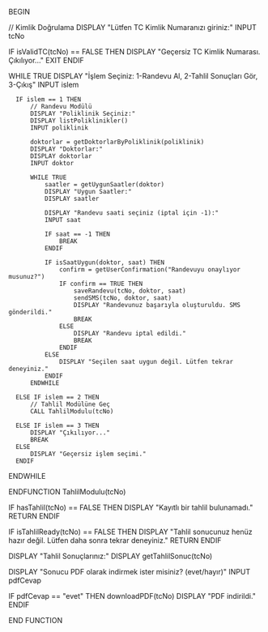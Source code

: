 BEGIN

  // Kimlik Doğrulama
  DISPLAY "Lütfen TC Kimlik Numaranızı giriniz:"
  INPUT tcNo

  IF isValidTC(tcNo) == FALSE THEN
      DISPLAY "Geçersiz TC Kimlik Numarası. Çıkılıyor..."
      EXIT
  ENDIF

  WHILE TRUE
      DISPLAY "İşlem Seçiniz: 1-Randevu Al, 2-Tahlil Sonuçları Gör, 3-Çıkış"
      INPUT islem

      IF islem == 1 THEN
          // Randevu Modülü
          DISPLAY "Poliklinik Seçiniz:"
          DISPLAY listPoliklinikler()
          INPUT poliklinik

          doktorlar = getDoktorlarByPoliklinik(poliklinik)
          DISPLAY "Doktorlar:"
          DISPLAY doktorlar
          INPUT doktor

          WHILE TRUE
              saatler = getUygunSaatler(doktor)
              DISPLAY "Uygun Saatler:"
              DISPLAY saatler
              
              DISPLAY "Randevu saati seçiniz (iptal için -1):"
              INPUT saat

              IF saat == -1 THEN
                  BREAK
              ENDIF

              IF isSaatUygun(doktor, saat) THEN
                  confirm = getUserConfirmation("Randevuyu onaylıyor musunuz?")
                  IF confirm == TRUE THEN
                      saveRandevu(tcNo, doktor, saat)
                      sendSMS(tcNo, doktor, saat)
                      DISPLAY "Randevunuz başarıyla oluşturuldu. SMS gönderildi."
                      BREAK
                  ELSE
                      DISPLAY "Randevu iptal edildi."
                      BREAK
                  ENDIF
              ELSE
                  DISPLAY "Seçilen saat uygun değil. Lütfen tekrar deneyiniz."
              ENDIF
          ENDWHILE

      ELSE IF islem == 2 THEN
          // Tahlil Modülüne Geç
          CALL TahlilModulu(tcNo)

      ELSE IF islem == 3 THEN
          DISPLAY "Çıkılıyor..."
          BREAK
      ELSE
          DISPLAY "Geçersiz işlem seçimi."
      ENDIF

  ENDWHILE

ENDFUNCTION TahlilModulu(tcNo)

  IF hasTahlil(tcNo) == FALSE THEN
      DISPLAY "Kayıtlı bir tahlil bulunamadı."
      RETURN
  ENDIF

  IF isTahlilReady(tcNo) == FALSE THEN
      DISPLAY "Tahlil sonucunuz henüz hazır değil. Lütfen daha sonra tekrar deneyiniz."
      RETURN
  ENDIF

  DISPLAY "Tahlil Sonuçlarınız:"
  DISPLAY getTahlilSonuc(tcNo)

  DISPLAY "Sonucu PDF olarak indirmek ister misiniz? (evet/hayır)"
  INPUT pdfCevap

  IF pdfCevap == "evet" THEN
      downloadPDF(tcNo)
      DISPLAY "PDF indirildi."
  ENDIF

END FUNCTION
